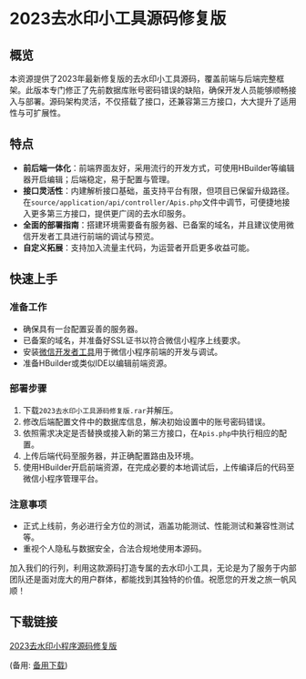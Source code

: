  # 2023去水印小工具源码修复版

 ## 概览

 本资源提供了2023年最新修复版的去水印小工具源码，覆盖前端与后端完整框架。此版本专门修正了先前数据库账号密码错误的缺陷，确保开发人员能够顺畅接入与部署。源码架构灵活，不仅搭载了接口，还兼容第三方接口，大大提升了适用性与可扩展性。

 ## 特点

 - **前后端一体化**：前端界面友好，采用流行的开发方式，可使用HBuilder等编辑器开启编辑；后端稳定，易于配置与管理。
 - **接口灵活性**：内建解析接口基础，虽支持平台有限，但项目已保留升级路径。在`source/application/api/controller/Apis.php`文件中调节，可便捷地接入更多第三方接口，提供更广阔的去水印服务。
 - **全面的部署指南**：搭建环境需要备有服务器、已备案的域名，并且建议使用微信开发者工具进行前端的调试与预览。
 - **自定义拓展**：支持加入流量主代码，为运营者开启更多收益可能。

 ## 快速上手

 ### 准备工作

 - 确保具有一台配置妥善的服务器。
 - 已备案的域名，并准备好SSL证书以符合微信小程序上线要求。
 - 安装[微信开发者工具](https://developers.weixin.qq.com/miniprogram/dev/devtools/download.html)用于微信小程序前端的开发与调试。
 - 准备HBuilder或类似IDE以编辑前端资源。

 ### 部署步骤

 1. 下载`2023去水印小工具源码修复版.rar`并解压。
 2. 修改后端配置文件中的数据库信息，解决初始设置中的账号密码错误。
 3. 依照需求决定是否替换或接入新的第三方接口，在`Apis.php`中执行相应的配置。
 4. 上传后端代码至服务器，并正确配置路由及环境。
 5. 使用HBuilder开启前端资源，在完成必要的本地调试后，上传编译后的代码至微信小程序管理平台。

 ### 注意事项

 - 正式上线前，务必进行全方位的测试，涵盖功能测试、性能测试和兼容性测试等。
 - 重视个人隐私与数据安全，合法合规地使用本源码。

 加入我们的行列，利用这款源码打造专属的去水印小工具，无论是为了服务于内部团队还是面对庞大的用户群体，都能找到其独特的价值。祝愿您的开发之旅一帆风顺！

 ## 下载链接
 [2023去水印小程序源码修复版](https://pan.quark.cn/s/9b1ab854437f) 

 (备用: [备用下载](https://pan.baidu.com/s/1qw1caBIuCzavKGvNBm1OiQ?pwd=1234))
